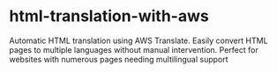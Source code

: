 # html-translation-with-aws
Automatic HTML translation using AWS Translate. Easily convert HTML pages to multiple languages without manual intervention. Perfect for websites with numerous pages needing multilingual support
